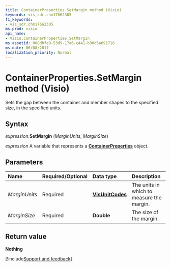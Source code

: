 ```yaml
---
title: ContainerProperties.SetMargin method (Visio)
keywords: vis_sdr.chm17662305
f1_keywords:
- vis_sdr.chm17662305
ms.prod: visio
api_name:
- Visio.ContainerProperties.SetMargin
ms.assetid: 008dbfe9-53d9-17a6-c441-b30d5a691716
ms.date: 06/08/2017
localization_priority: Normal
---
```



# ContainerProperties.SetMargin method (Visio)

Sets the gap between the container and member shapes to the specified size, in the specified units.


## Syntax

_expression_.**SetMargin** (_MarginUnits_, _MarginSize_)

_expression_ A variable that represents a **[ContainerProperties](Visio.ContainerProperties.md)** object.


## Parameters

|Name|Required/Optional|Data type|Description|
|:-----|:-----|:-----|:-----|
| _MarginUnits_|Required| **[VisUnitCodes](Visio.visunitcodes.md)**|The units in which to measure the margin.|
| _MarginSize_|Required| **Double**|The size of the margin.|

## Return value

 **Nothing**

[!include[Support and feedback](~/includes/feedback-boilerplate.md)]